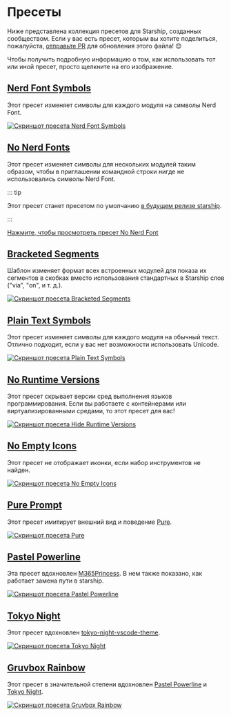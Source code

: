 # Пресеты

Ниже представлена коллекция пресетов для Starship, созданных сообществом. Если у вас есть пресет, которым вы хотите поделиться, пожалуйста, [отправьте PR](https://github.com/starship/starship/edit/master/docs/presets/README.md) для обновления этого файла! 😊

Чтобы получить подробную информацию о том, как использовать тот или иной пресет, просто щелкните на его изображение.

## [Nerd Font Symbols](./nerd-font.md)

Этот пресет изменяет символы для каждого модуля на символы Nerd Font.

[![Скриншот пресета Nerd Font Symbols](/presets/img/nerd-font-symbols.png "Нажмите, чтобы просмотреть пресет Nerd Font Symbols")](./nerd-font)

## [No Nerd Fonts](./no-nerd-font.md)

Этот пресет изменяет символы для нескольких модулей таким образом, чтобы в приглашении командной строки нигде не использовались символы Nerd Font.

::: tip

Этот пресет станет пресетом по умолчанию [в будущем релизе starship](https://github.com/starship/starship/pull/3544).

:::

[Нажмите, чтобы просмотреть пресет No Nerd Font](./no-nerd-font)

## [Bracketed Segments](./bracketed-segments.md)

Шаблон изменяет формат всех встроенных модулей для показа их сегментов в скобках вместо использования стандартных в Starship слов ("via", "on", и т. д.).

[![Скриншот пресета Bracketed Segments](/presets/img/bracketed-segments.png "Нажмите, чтобы просмотреть пресет Bracketed Segments")](./bracketed-segments)

## [Plain Text Symbols](./plain-text.md)

Этот пресет изменяет символы для каждого модуля на обычный текст. Отлично подходит, если у вас нет возможности использовать Unicode.

[![Скриншот пресета Plain Text Symbols](/presets/img/plain-text-symbols.png "Нажмите, чтобы просмотреть пресет Plain Text Symbols")](./plain-text)

## [No Runtime Versions](./no-runtimes.md)

Этот пресет скрывает версии сред выполнения языков программирования. Если вы работаете с контейнерами или виртуализированными средами, то этот пресет для вас!

[![Скриншот пресета Hide Runtime Versions](/presets/img/no-runtime-versions.png "Нажмите, чтобы просмотреть пресет No Runtime Versions")](./no-runtimes)

## [No Empty Icons](./no-empty-icons.md)

Этот пресет не отображает иконки, если набор инструментов не найден.

[![Скриншот пресета No Empty Icons](/presets/img/no-empty-icons.png "Нажмите, чтобы просмотреть пресет No Runtime Versions")](./no-empty-icons.md)

## [Pure Prompt](./pure-preset.md)

Этот пресет имитирует внешний вид и поведение [Pure](https://github.com/sindresorhus/pure).

[![Скриншот пресета Pure](/presets/img/pure-preset.png "Нажмите, чтобы просмотреть пресет Pure Prompt")](./pure-preset)

## [Pastel Powerline](./pastel-powerline.md)

Эта пресет вдохновлен [M365Princess](https://github.com/JanDeDobbeleer/oh-my-posh/blob/main/themes/M365Princess.omp.json). В нем также показано, как работает замена пути в starship.

[![Скриншот пресета Pastel Powerline](/presets/img/pastel-powerline.png "Нажмите, чтобы просмотреть пресет Pure Prompt")](./pastel-powerline)

## [Tokyo Night](./tokyo-night.md)

Этот пресет вдохновлен [tokyo-night-vscode-theme](https://github.com/enkia/tokyo-night-vscode-theme).

[![Скриншот пресета Tokyo Night](/presets/img/tokyo-night.png "Нажмите, чтобы просмотреть пресет Tokyo Night")](./tokyo-night)

## [Gruvbox Rainbow](./gruvbox-rainbow.md)

Этот пресет в значительной степени вдохновлен [Pastel Powerline](./pastel-powerline.md) и [Tokyo Night](./tokyo-night.md).

[![Скриншот пресета Gruvbox Rainbow](/presets/img/gruvbox-rainbow.png "Нажмите, чтобы просмотреть пресет Gruvbox Rainbow")](./gruvbox-rainbow)
